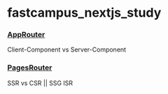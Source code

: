 # fastcampus_nextjs_study

### [AppRouter](approuter_next/)
Client-Component vs Server-Component

### [PagesRouter](markdown-app/)
SSR vs CSR || SSG ISR 
